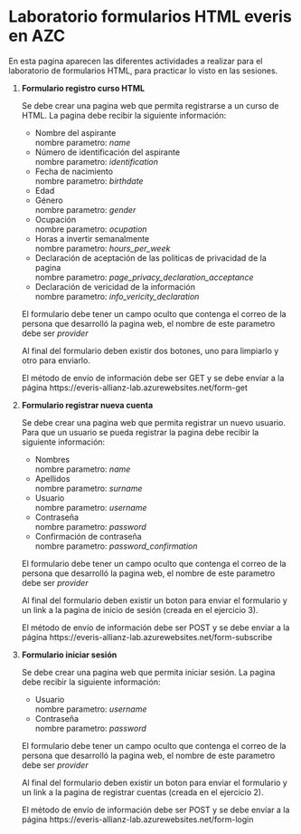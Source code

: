 <h1>Laboratorio formularios HTML everis en AZC</h1>

<p>
    En esta pagina aparecen las diferentes actividades a realizar para el laboratorio de formularios HTML, para practicar lo visto en las sesiones.
</p>

<ol>
    <li>
        <strong>Formulario registro curso HTML</strong>
        <br />
        <p>
            Se debe crear una pagina web que permita registrarse a un curso de HTML. La pagina debe recibir la siguiente información:
        </p>
        <ul>
            <li>
                Nombre del aspirante
                <br />
                nombre parametro: <em>name</em>
            </li>
            <li>
                Número de identificación del aspirante
                <br />
                nombre parametro: <em>identification</em>
            </li>
            <li>
                Fecha de nacimiento
                <br />
                nombre parametro: <em>birthdate</em>
            </li>
            <li>
                Edad
            </li>
            <li>
                Género
                <br />
                nombre parametro: <em>gender</em>
            </li>
            <li>
                Ocupación
                <br />
                nombre parametro: <em>ocupation</em>
            </li>
            <li>
                Horas a invertir semanalmente
                <br />
                nombre parametro: <em>hours_per_week</em>
            </li>
            <li>
                Declaración de aceptación de las politicas de privacidad de la pagina
                <br />
                nombre parametro: <em>page_privacy_declaration_acceptance</em>
            </li>
            <li>
                Declaración de vericidad de la información
                <br />
                nombre parametro: <em>info_vericity_declaration</em>
            </li>
        </ul>
        <p>
            El formulario debe tener un campo oculto que contenga el correo de la persona que desarrolló la pagina web, el nombre de este parametro debe ser <em>provider</em>
        </p>
        <p>
            Al final del formulario deben existir dos botones, uno para limpiarlo y otro para enviarlo.
        </p>
        <p>
            El método de envío de información debe ser GET y se debe envíar a la página https://everis-allianz-lab.azurewebsites.net/form-get
        </p>
    </li>
    <li>
        <strong>Formulario registrar nueva cuenta</strong>
        <br />
        <p>
            Se debe crear una pagina web que permita registrar un nuevo usuario. Para que un usuario se pueda registrar la pagina debe recibir la siguiente información:
        </p>
        <ul>
            <li>
                Nombres
                <br />
                nombre parametro: <em>name</em>
            </li>
            <li>
                Apellidos
                <br />
                nombre parametro: <em>surname</em>
            </li>
            <li>
                Usuario
                <br />
                nombre parametro: <em>username</em>
            </li>
            <li>
                Contraseña
                <br />
                nombre parametro: <em>password</em>
            </li>
            <li>
                Confirmación de contraseña
                <br />
                nombre parametro: <em>password_confirmation</em>
            </li>
        </ul>
        <p>
            El formulario debe tener un campo oculto que contenga el correo de la persona que desarrolló la pagina web, el nombre de este parametro debe ser <em>provider</em>
        </p>
        <p>
            Al final del formulario deben existir un boton para enviar el formulario y un link a la pagina de inicio de sesión (creada en el ejercicio 3).
        </p>
        <p>
            El método de envío de información debe ser POST y se debe envíar a la página https://everis-allianz-lab.azurewebsites.net/form-subscribe
        </p>
    </li>
    <li>
        <strong>Formulario iniciar sesión</strong>
        <br />
        <p>
            Se debe crear una pagina web que permita iniciar sesión. La pagina debe recibir la siguiente información:
        </p>
        <ul>
            <li>
                Usuario
                <br />
                nombre parametro: <em>username</em>
            </li>
            <li>
                Contraseña
                <br />
                nombre parametro: <em>password</em>
            </li>
        </ul>
        <p>
            El formulario debe tener un campo oculto que contenga el correo de la persona que desarrolló la pagina web, el nombre de este parametro debe ser <em>provider</em>
        </p>
        <p>
            Al final del formulario deben existir un boton para enviar el formulario y un link a la pagina de registrar cuentas (creada en el ejercicio 2).
        </p>
        <p>
            El método de envío de información debe ser POST y se debe envíar a la página https://everis-allianz-lab.azurewebsites.net/form-login
        </p>
    </li>
</ol>